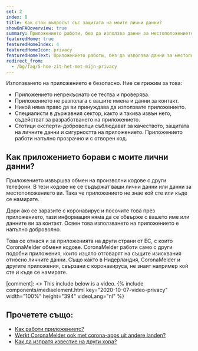 ```yaml
---
set: 2
index: 8
title: Как стои въпросът със защитата на моите лични данни?
showOnFAQoverview: true
summary: Приложението работи, без да използва данни за местоположението ти, имейл адреса, телефонния номер или други данни за контакт с теб.
featuredHome: true
featuredHomeIndex: 4
featuredHomeIcon: privacy
featuredHomeText: Приложението работи, без да използва данни за местоположението ти, имейл адреса, телефонния номер или други данни за контакт с теб.
redirect_from: 
  - /bg/faq/5-hoe-zit-het-met-mijn-privacy
---
```

Използването на приложението е безопасно. Ние се грижим за това:

- Приложението непрекъснато се тества и проверява.
- Приложението не разполага с вашите имена и данни за контакт.
- Никой няма право да ви принуждава да използвате приложението.
- Специалисти в държавния сектор, както и такива извън него, съдействат за разработването на приложението.
- Стотици експерти-доброволци съблюдават за качеството, защитата на личните данни и сигурността на приложението. Приложението работи напълно прозрачно и с отворен код.

## Как приложението борави с моите лични данни?

Приложението извършва обмен на произволни кодове с други телефони. В тези кодове не се съдържат ваши лични данни или данни за местоположението ви. Така че приложението не знае кой сте или къде се намирате.

Дори ако се заразите с коронавирус и посочите това през приложението, тази информация няма да се обвърже с вашето име или данните ви за контакт. Освен това използването на приложението е напълно доброволно.

Това се отнася и за приложенията на други страни от ЕС, с които CoronaMelder обменя кодове. CoronaMelder работи само с други подобни приложения, които изцяло отговарят на същите изисквания относно личните данни. Също както в Нидерландия, CoronaMelder и другите приложения, свързани с коронавируса, не знаят например кой сте и къде се намирате.

[comment]: <> This include below is a video.
{% include components/mediaelement.html key="2020-10-07-video-privacy" width="100%" height="394" videoLang="nl" %}

## Прочетете също:
 
- [Как работи приложението?](/{{page.lang}}/faq/1-2-hoe-werkt-de-app)
- [Werkt CoronaMelder ook met corona-apps uit andere landen?](/{{page.lang}}/faq/13-gebruik-app-uit-ander-land)
- [Как да изпратя известие на други хора?](/{{page.lang}}/faq/1-4-hoe-stuur-ik-een-melding)
